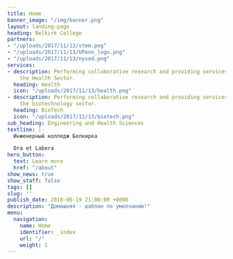 ```yaml
---
title: Home
banner_image: "/img/banner.png"
layout: landing-page
heading: Belkirk College
partners:
- "/uploads/2017/11/13/stem.png"
- "/uploads/2017/11/13/UPenn_logo.png"
- "/uploads/2017/11/13/nysed.png"
services:
- description: Performing collaborative research and providing services to support
    the Health Sector.
  heading: Health
  icon: "/uploads/2017/11/13/health.png"
- description: Performing collaborative research and providing services to support
    the biotechnology sector.
  heading: BioTech
  icon: "/uploads/2017/11/13/biotech.png"
sub_heading: Engineering and Health Sciences
textline: |-
  Инженерный колледж Белкирка

  Ora et Labora
hero_button:
  text: Learn more
  href: "/about"
show_news: true
show_staff: false
tags: []
slug: ''
publish_date: 2018-06-19 21:00:00 +0000
description: "Домашняя - шаблон по умолчанию!"
menu:
  navigation:
    name: Home
    identifier: _index
    url: "/"
    weight: 1
---
```

